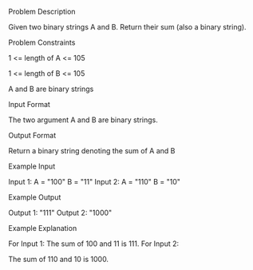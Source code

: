 Problem Description

Given two binary strings A and B. Return their sum (also a binary string).


Problem Constraints

1 <= length of A <= 105

1 <= length of B <= 105

A and B are binary strings



Input Format

The two argument A and B are binary strings.



Output Format

Return a binary string denoting the sum of A and B



Example Input

Input 1:
A = "100"
B = "11"
Input 2:
A = "110"
B = "10"


Example Output

Output 1:
"111"
Output 2:
"1000"


Example Explanation

For Input 1:
The sum of 100 and 11 is 111.
For Input 2:
 
The sum of 110 and 10 is 1000.